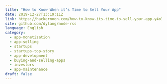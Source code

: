 ```yaml
---
title: "How to Know When it’s Time to Sell Your App"
date: 2019-12-27T13:19:11Z
link: https://hackernoon.com/how-to-know-its-time-to-sell-your-app-y4o32le?source=rss&utm_medium=RSS&utm_source=news.12bit.vn
site: github.com/dylang/node-rss
language: English
category:
  - app-monetization
  - app-selling
  - startups
  - startups-top-story
  - app-development
  - buying-and-selling-apps
  - investors
  - app-maintenance
draft: false
---
```

